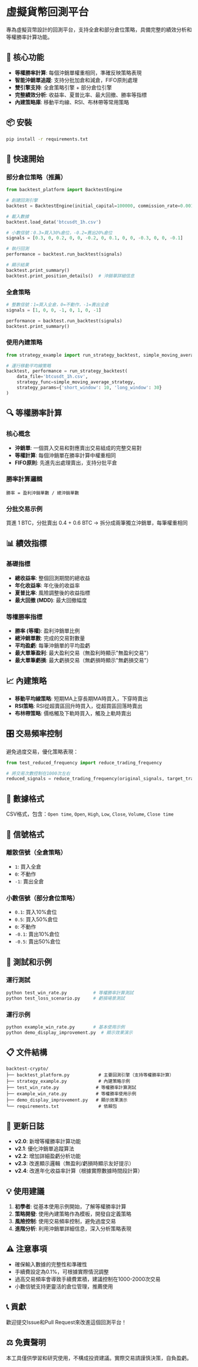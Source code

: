 # 虛擬貨幣回測平台

專為虛擬貨幣設計的回測平台，支持全倉和部分倉位策略，具備完整的績效分析和等權勝率計算功能。

## 🚀 核心功能

- **等權勝率計算**: 每個沖銷單權重相同，準確反映策略表現
- **智能沖銷單追蹤**: 支持分批加倉和減倉，FIFO原則處理
- **雙引擎支持**: 全倉策略引擎 + 部分倉位引擎
- **完整績效分析**: 收益率、夏普比率、最大回撤、勝率等指標
- **內建策略庫**: 移動平均線、RSI、布林帶等常用策略

## 📦 安裝

```bash
pip install -r requirements.txt
```

## 🎯 快速開始

### 部分倉位策略（推薦）

```python
from backtest_platform import BacktestEngine

# 創建回測引擎
backtest = BacktestEngine(initial_capital=100000, commission_rate=0.001)

# 載入數據
backtest.load_data('btcusdt_1h.csv')

# 小數信號：0.3=買入30%倉位，-0.2=賣出20%倉位
signals = [0.3, 0, 0.2, 0, 0, -0.2, 0, 0.1, 0, 0, -0.3, 0, 0, -0.1]

# 執行回測
performance = backtest.run_backtest(signals)

# 顯示結果
backtest.print_summary()
backtest.print_position_details()  # 沖銷單詳細信息
```

### 全倉策略

```python
# 整數信號：1=買入全倉，0=不動作，-1=賣出全倉
signals = [1, 0, 0, -1, 0, 1, 0, -1]

performance = backtest.run_backtest(signals)
backtest.print_summary()
```

### 使用內建策略

```python
from strategy_example import run_strategy_backtest, simple_moving_average_strategy

# 運行移動平均線策略
backtest, performance = run_strategy_backtest(
    data_file='btcusdt_1h.csv',
    strategy_func=simple_moving_average_strategy,
    strategy_params={'short_window': 10, 'long_window': 30}
)
```

## 🔍 等權勝率計算

### 核心概念

- **沖銷單**: 一個買入交易和對應賣出交易組成的完整交易對
- **等權計算**: 每個沖銷單在勝率計算中權重相同
- **FIFO原則**: 先進先出處理賣出，支持分批平倉

### 勝率計算邏輯

```
勝率 = 盈利沖銷單數 / 總沖銷單數
```

### 分批交易示例

買進 1 BTC，分批賣出 0.4 + 0.6 BTC
→ 拆分成兩筆獨立沖銷單，每筆權重相同

## 📊 績效指標

### 基礎指標
- **總收益率**: 整個回測期間的總收益
- **年化收益率**: 年化後的收益率
- **夏普比率**: 風險調整後的收益指標
- **最大回撤 (MDD)**: 最大回撤幅度

### 等權勝率指標
- **勝率 (等權)**: 盈利沖銷單比例
- **總沖銷單數**: 完成的交易對數量
- **平均盈虧**: 每筆沖銷單的平均盈虧
- **最大單筆盈利**: 最大盈利交易（無盈利時顯示"無盈利交易"）
- **最大單筆虧損**: 最大虧損交易（無虧損時顯示"無虧損交易"）

## 📈 內建策略

- **移動平均線策略**: 短期MA上穿長期MA時買入，下穿時賣出
- **RSI策略**: RSI從超賣區回升時買入，從超買區回落時賣出
- **布林帶策略**: 價格觸及下軌時買入，觸及上軌時賣出

## 🎛️ 交易頻率控制

避免過度交易，優化策略表現：

```python
from test_reduced_frequency import reduce_trading_frequency

# 將交易次數控制在1000次左右
reduced_signals = reduce_trading_frequency(original_signals, target_trades=1000)
```

## 📁 數據格式

CSV格式，包含：`Open time`, `Open`, `High`, `Low`, `Close`, `Volume`, `Close time`

## 📝 信號格式

### 離散信號（全倉策略）
- `1`: 買入全倉
- `0`: 不動作
- `-1`: 賣出全倉

### 小數信號（部分倉位策略）
- `0.1`: 買入10%倉位
- `0.5`: 買入50%倉位
- `0`: 不動作
- `-0.1`: 賣出10%倉位
- `-0.5`: 賣出50%倉位

## 🧪 測試和示例

### 運行測試
```bash
python test_win_rate.py          # 等權勝率計算測試
python test_loss_scenario.py     # 虧損場景測試
```

### 運行示例
```bash
python example_win_rate.py       # 基本使用示例
python demo_display_improvement.py  # 顯示效果演示
```

## 📋 文件結構

```
backtest-crypto/
├── backtest_platform.py           # 主要回測引擎（支持等權勝率計算）
├── strategy_example.py            # 內建策略示例
├── test_win_rate.py              # 等權勝率計算測試
├── example_win_rate.py           # 等權勝率使用示例
├── demo_display_improvement.py   # 顯示效果演示
└── requirements.txt               # 依賴包
```

## 🔄 更新日誌

- **v2.0**: 新增等權勝率計算功能
- **v2.1**: 優化沖銷單追蹤算法
- **v2.2**: 增加詳細盈虧分析功能
- **v2.3**: 改進顯示邏輯（無盈利/虧損時顯示友好提示）
- **v2.4**: 改進年化收益率計算（根據實際數據時間段計算）

## 💡 使用建議

1. **初學者**: 從基本使用示例開始，了解等權勝率計算
2. **策略開發**: 使用內建策略作為模板，開發自定義策略
3. **風險控制**: 使用交易頻率控制，避免過度交易
4. **進階分析**: 利用沖銷單詳細信息，深入分析策略表現

## ⚠️ 注意事項

- 確保輸入數據的完整性和準確性
- 手續費設定為0.1%，可根據實際情況調整
- 過高交易頻率會導致手續費累積，建議控制在1000-2000次交易
- 小數信號支持更靈活的倉位管理，推薦使用

## 📞 貢獻

歡迎提交Issue和Pull Request來改進這個回測平台！

## ⚖️ 免責聲明

本工具僅供學習和研究使用，不構成投資建議。實際交易請謹慎決策，自負盈虧。
